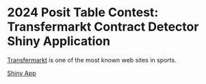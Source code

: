 # 2024 Posit Table Contest: Transfermarkt Contract Detector Shiny Application

[Transfermarkt](https://www.transfermarkt.com/) is one of the most known web sites in sports.

[Shiny App](https://ekrem-bayar.shinyapps.io/TM-Contract-Detector-2024-Posit-Table-Contest/)
